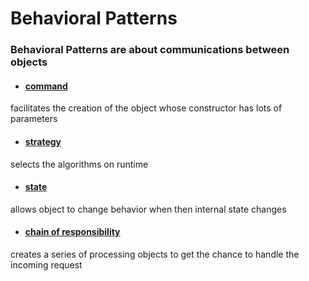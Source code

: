 # Behavioral Patterns

### Behavioral Patterns are about communications between objects

- #### [command](command.ts)
facilitates the creation of the object whose constructor has lots of parameters

- #### [strategy](strategy.ts)
selects the algorithms on runtime

- #### [state](state.ts)
allows object to change behavior when then internal state changes 

- #### [chain of responsibility](chain_of_responsibility.ts)
creates a series of processing objects to get the chance to handle the incoming request
